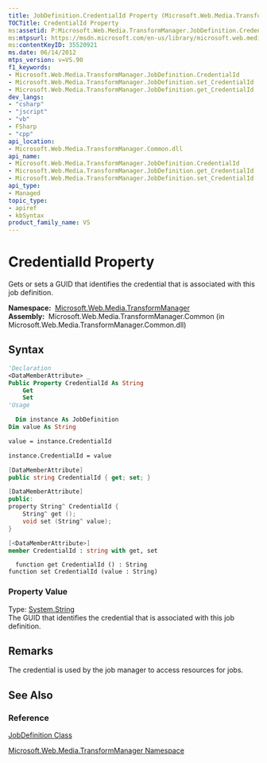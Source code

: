 ```yaml
---
title: JobDefinition.CredentialId Property (Microsoft.Web.Media.TransformManager)
TOCTitle: CredentialId Property
ms:assetid: P:Microsoft.Web.Media.TransformManager.JobDefinition.CredentialId
ms:mtpsurl: https://msdn.microsoft.com/en-us/library/microsoft.web.media.transformmanager.jobdefinition.credentialid(v=VS.90)
ms:contentKeyID: 35520921
ms.date: 06/14/2012
mtps_version: v=VS.90
f1_keywords:
- Microsoft.Web.Media.TransformManager.JobDefinition.CredentialId
- Microsoft.Web.Media.TransformManager.JobDefinition.set_CredentialId
- Microsoft.Web.Media.TransformManager.JobDefinition.get_CredentialId
dev_langs:
- "csharp"
- "jscript"
- "vb"
- FSharp
- "cpp"
api_location:
- Microsoft.Web.Media.TransformManager.Common.dll
api_name:
- Microsoft.Web.Media.TransformManager.JobDefinition.CredentialId
- Microsoft.Web.Media.TransformManager.JobDefinition.get_CredentialId
- Microsoft.Web.Media.TransformManager.JobDefinition.set_CredentialId
api_type:
- Managed
topic_type:
- apiref
- kbSyntax
product_family_name: VS
---
```


# CredentialId Property

Gets or sets a GUID that identifies the credential that is associated with this job definition.

**Namespace:**  [Microsoft.Web.Media.TransformManager](microsoft-web-media-transformmanager-namespace.md)  
**Assembly:**  Microsoft.Web.Media.TransformManager.Common (in Microsoft.Web.Media.TransformManager.Common.dll)

## Syntax

```vb
'Declaration
<DataMemberAttribute> _
Public Property CredentialId As String
    Get
    Set
'Usage

  Dim instance As JobDefinition
Dim value As String

value = instance.CredentialId

instance.CredentialId = value
```

```csharp
[DataMemberAttribute]
public string CredentialId { get; set; }
```

```cpp
[DataMemberAttribute]
public:
property String^ CredentialId {
    String^ get ();
    void set (String^ value);
}
```

``` fsharp
[<DataMemberAttribute>]
member CredentialId : string with get, set
```

```jscript
  function get CredentialId () : String
function set CredentialId (value : String)
```

### Property Value

Type: [System.String](https://msdn.microsoft.com/library/s1wwdcbf)  
The GUID that identifies the credential that is associated with this job definition.  

## Remarks

The credential is used by the job manager to access resources for jobs.

## See Also

### Reference

[JobDefinition Class](jobdefinition-class-microsoft-web-media-transformmanager.md)

[Microsoft.Web.Media.TransformManager Namespace](microsoft-web-media-transformmanager-namespace.md)

